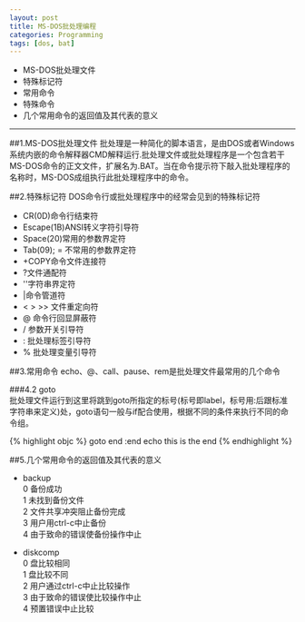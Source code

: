 ```yaml
---
layout: post
title: MS-DOS批处理编程
categories: Programming
tags: [dos, bat]
---
```


* MS-DOS批处理文件
* 特殊标记符
* 常用命令
* 特殊命令
* 几个常用命令的返回值及其代表的意义
---
##1.MS-DOS批处理文件
批处理是一种简化的脚本语言，是由DOS或者Windows系统内嵌的命令解释器CMD解释运行.批处理文件或批处理程序是一个包含若干MS-DOS命令的正文文件，扩展名为.BAT。当在命令提示符下敲入批处理程序的名称时，MS-DOS成组执行此批处理程序中的命令。

##2.特殊标记符
DOS命令行或批处理程序中的经常会见到的特殊标记符

* CR(0D)命令行结束符
* Escape(1B)ANSI转义字符引导符
* Space(20)常用的参数界定符
* Tab(09); = 不常用的参数界定符
* \+COPY命令文件连接符
* ?文件通配符
* ''字符串界定符
* |命令管道符
* < > >> 文件重定向符
* @ 命令行回显屏蔽符
* / 参数开关引导符
* : 批处理标签引导符
* % 批处理变量引导符


##3.常用命令
echo、@、call、pause、rem是批处理文件最常用的几个命令



###4.2 goto  
批处理文件运行到这里将跳到goto所指定的标号(标号即label，标号用:后跟标准字符串来定义)处，goto语句一般与if配合使用，根据不同的条件来执行不同的命令组。

{% highlight objc %} 
goto end
:end
echo this is the end
{% endhighlight %}


##5.几个常用命令的返回值及其代表的意义  
* backup  
0 备份成功  
1 未找到备份文件  
2 文件共享冲突阻止备份完成  
3 用户用ctrl-c中止备份  
4 由于致命的错误使备份操作中止  

* diskcomp  
0 盘比较相同  
1 盘比较不同  
2 用户通过ctrl-c中止比较操作  
3 由于致命的错误使比较操作中止  
4 预置错误中止比较  